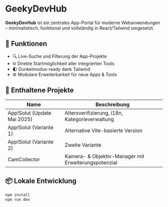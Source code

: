 # GeekyDevHub

**GeekyDevHub** ist ein zentrales App-Portal für moderne Webanwendungen – minimalistisch, funktional und vollständig in React/Tailwind umgesetzt.

## 🚀 Funktionen

- 🔍 Live-Suche und Filterung der App-Projekte
- 🌐 Direkte Startmöglichkeit aller integrierten Tools
- 🌓 Dunkelmodus-ready dank Tailwind
- ⚙️ Modulare Erweiterbarkeit für neue Apps & Tools

## 📁 Enthaltene Projekte

| Name                        | Beschreibung |
|-----------------------------|--------------|
| App!Solut (Update Mai 2025) | Altersverifizierung, i18n, Kategorieverwaltung |
| App!Solut (Variante 1)      | Alternative Vite-basierte Version |
| App!Solut (Variante 2)      | Zweite Variante |
| CamCollector                | Kamera- & Objektiv-Manager mit Erweiterungspotenzial |

## 📦 Lokale Entwicklung

```bash
npm install
npm run dev
